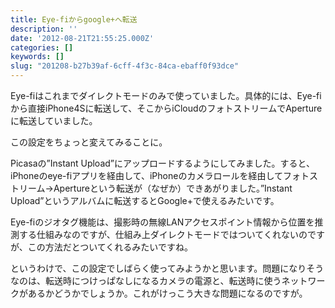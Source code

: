 ```yaml
---
title: Eye-fiからgoogle+へ転送
description: ''
date: '2012-08-21T21:55:25.000Z'
categories: []
keywords: []
slug: "201208-b27b39af-6cff-4f3c-84ca-ebaff0f93dce"
---
```

Eye-fiはこれまでダイレクトモードのみで使っていました。具体的には、Eye-fiから直接iPhone4Sに転送して、そこからiCloudのフォトストリームでApertureに転送していました。

この設定をちょっと変えてみることに。  
  
Picasaの”Instant Upload”にアップロードするようにしてみました。すると、iPhoneのeye-fiアプリを経由して、iPhoneのカメラロールを経由してフォトストリーム→Apertureという転送が（なぜか）できあがりました。”Instant Upload”というアルバムに転送するとGoogle+で使えるみたいです。

Eye-fiのジオタグ機能は、撮影時の無線LANアクセスポイント情報から位置を推測する仕組みなのですが、仕組み上ダイレクトモードではついてくれないのですが、この方法だとついてくれるみたいですね。

というわけで、この設定でしばらく使ってみようかと思います。問題になりそうなのは、転送時につけっぱなしになるカメラの電源と、転送時に使うネットワークがあるかどうかでしょうか。これがけっこう大きな問題になるのですが。